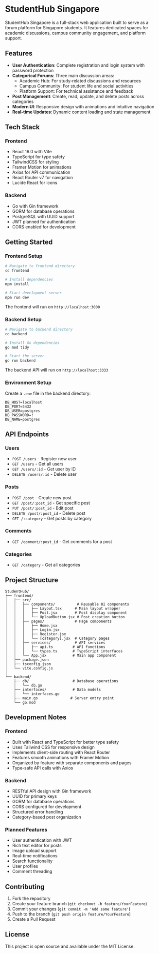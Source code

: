# StudentHub Singapore

StudentHub Singapore is a full-stack web application built to serve as a forum platform for Singapore students. It features dedicated spaces for academic discussions, campus community engagement, and platform support.

## Features

- **User Authentication**: Complete registration and login system with password protection
- **Categorical Forums**: Three main discussion areas:
  - Academic Hub: For study-related discussions and resources
  - Campus Community: For student life and social activities
  - Platform Support: For technical assistance and feedback
- **Post Management**: Create, read, update, and delete posts across categories
- **Modern UI**: Responsive design with animations and intuitive navigation
- **Real-time Updates**: Dynamic content loading and state management

## Tech Stack

### Frontend
- React 19.0 with Vite
- TypeScript for type safety
- TailwindCSS for styling
- Framer Motion for animations
- Axios for API communication
- React Router v7 for navigation
- Lucide React for icons

### Backend
- Go with Gin framework
- GORM for database operations
- PostgreSQL with UUID support
- JWT planned for authentication
- CORS enabled for development

## Getting Started

### Frontend Setup

```bash
# Navigate to frontend directory
cd frontend

# Install dependencies
npm install

# Start development server
npm run dev
```

The frontend will run on `http://localhost:3000`

### Backend Setup

```bash
# Navigate to backend directory
cd backend

# Install Go dependencies
go mod tidy

# Start the server
go run backend
```

The backend API will run on `http://localhost:3333`

### Environment Setup

Create a `.env` file in the backend directory:

```env
DB_HOST=localhost
DB_PORT=5432
DB_USER=postgres
DB_PASSWORD=!
DB_NAME=postgres
```

## API Endpoints

### Users
- `POST /users` - Register new user
- `GET /users` - Get all users
- `GET /users/:id` - Get user by ID
- `DELETE /users/:id` - Delete user

### Posts
- `POST /post` - Create new post
- `GET /post/:post_id` - Get specific post
- `PUT /post/:post_id` - Edit post
- `DELETE /post/:post_id` - Delete post
- `GET /:category` - Get posts by category

### Comments
- `GET /comment/:post_id` - Get comments for a post

### Categories
- `GET /category` - Get all categories

## Project Structure

```
StudentHub/
├── frontend/
│   ├── src/
│   │   ├── components/          # Reusable UI components
│   │   │   ├── Layout.tsx      # Main layout wrapper
│   │   │   ├── Post.jsx        # Post display component
│   │   │   └── UploadButton.jsx # Post creation button
│   │   ├── pages/              # Page components
│   │   │   ├── Home.jsx
│   │   │   ├── Login.jsx
│   │   │   ├── Register.jsx
│   │   │   └── [category].jsx  # Category pages
│   │   ├── services/           # API services
│   │   │   ├── api.ts         # API functions
│   │   │   └── types.ts       # TypeScript interfaces
│   │   └── App.jsx            # Main app component
│   ├── package.json
│   ├── tsconfig.json
│   └── vite.config.js
│
└── backend/
    ├── db/                    # Database operations
    │   └── db.go
    ├── interfaces/            # Data models
    │   └── interfaces.go
    ├── main.go               # Server entry point
    └── go.mod
```

## Development Notes

### Frontend
- Built with React and TypeScript for better type safety
- Uses Tailwind CSS for responsive design
- Implements client-side routing with React Router
- Features smooth animations with Framer Motion
- Organized by feature with separate components and pages
- Type-safe API calls with Axios

### Backend
- RESTful API design with Gin framework
- UUID for primary keys
- GORM for database operations
- CORS configured for development
- Structured error handling
- Category-based post organization

### Planned Features
- User authentication with JWT
- Rich text editor for posts
- Image upload support
- Real-time notifications
- Search functionality
- User profiles
- Comment threading

## Contributing

1. Fork the repository
2. Create your feature branch (`git checkout -b feature/YourFeature`)
3. Commit your changes (`git commit -m 'Add some feature'`)
4. Push to the branch (`git push origin feature/YourFeature`)
5. Create a Pull Request

## License

This project is open source and available under the MIT License.
